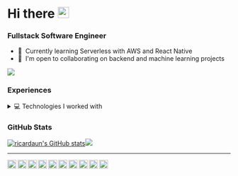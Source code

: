# Hi there <img src="https://media.giphy.com/media/hvRJCLFzcasrR4ia7z/giphy.gif" width="25px">

### Fullstack Software Engineer

*   🧠  Currently learning Serverless with AWS and React Native
*   🤝  I'm open to collaborating on backend and machine learning projects

<a href="https://www.twitch.tv/ricardaun1" target="_blank" rel="noreferrer"><img src="https://img.shields.io/twitch/status/ricardaun1?style=for-the-badge" /></a>

### Experiences

<details> 
  <summary>💻 Technologies I worked with</summary>
  <p>
  <img alt="React" src="https://img.shields.io/badge/react-%2320232a.svg?style=for-the-badge&logo=react&logoColor=%2361DAFB" />
  <img alt="Webpack" src="https://img.shields.io/badge/webpack-%238DD6F9.svg?style=for-the-badge&logo=webpack&logoColor=black" /> 
  <img alt="Docker" src="https://img.shields.io/badge/-Docker-46a2f1?style=for-the-badge&logo=docker&logoColor=white" />
    <img src="https://img.shields.io/badge/kubernetes-%23326ce5.svg?style=for-the-badge&logo=kubernetes&logoColor=white" />
    <img src="https://img.shields.io/badge/Notion-%23000000.svg?style=for-the-badge&logo=notion&logoColor=white" />
    <img src="https://img.shields.io/badge/terraform-%235835CC.svg?style=for-the-badge&logo=terraform&logoColor=white" />
    <img src="https://img.shields.io/badge/jenkins-%232C5263.svg?style=for-the-badge&logo=jenkins&logoColor=white" />
    <img src="https://img.shields.io/badge/nginx-%23009639.svg?style=for-the-badge&logo=nginx&logoColor=white" />
  <img alt="Github Actions" src="https://img.shields.io/badge/github%20actions-%232671E5.svg?style=for-the-badge&logo=githubactions&logoColor=white" />
  <img alt="Google Cloud Platform" src="https://img.shields.io/badge/GoogleCloud-%234285F4.svg?style=for-the-badge&logo=google-cloud&logoColor=white" />
  <img alt="TypeScript" src="https://img.shields.io/badge/typescript-%23007ACC.svg?style=for-the-badge&logo=typescript&logoColor=white" />
  <img alt="Insomnia" src="https://img.shields.io/badge/-Insomnia-5849BE?style=for-the-badge&logo=insomnia&logoColor=white" />
    <img src="https://img.shields.io/badge/Postman-FF6C37?style=for-the-badge&logo=postman&logoColor=white" />
    <img src="https://img.shields.io/badge/-Swagger-%23Clojure?style=for-the-badge&logo=swagger&logoColor=white" />
  <img alt="Apollo" src="https://img.shields.io/badge/-Apollo%20GraphQL-311C87?style=for-the-badge&logo=apollo-graphql&logoColor=white" />
  <img alt="GraphQL" src="https://img.shields.io/badge/-GraphQL-E10098?style=for-the-badge&logo=graphql&logoColor=white" />
  <img alt="Heroku" src="https://img.shields.io/badge/-Heroku-430098?style=for-the-badge&logo=heroku&logoColor=white" />
  <img alt="redux" src="https://img.shields.io/badge/-Redux-764ABC?style=for-the-badge&logo=redux&logoColor=white" />
  <img alt="Styled Components" src="https://img.shields.io/badge/-Styled_Components-db7092?style=for-the-badge&logo=styled-components&logoColor=white" />
  <img alt="git" src="https://img.shields.io/badge/-Git-F05032?style=for-the-badge&logo=git&logoColor=white" />
  <img alt="NestJs" src="https://img.shields.io/badge/-NestJs-ea2845?style=for-the-badge&logo=nestjs&logoColor=white" />
  <img alt="npm" src="https://img.shields.io/badge/-NPM-CB3837?style=for-the-badge&logo=npm&logoColor=white" />
  <img alt="html5" src="https://img.shields.io/badge/-HTML5-E34F26?style=for-the-badge&logo=html5&logoColor=white" />
  <!--<img alt="d3js" src="https://img.shields.io/badge/-D3.js-F9A03C?style=flat-square&logo=d3.js&logoColor=white" />-->
  <img alt="Prettier" src="https://img.shields.io/badge/-Prettier-F7B93E?style=for-the-badge&logo=prettier&logoColor=white" />
  <img alt="MongoDB" src="https://img.shields.io/badge/-MongoDB-13aa52?style=for-the-badge&logo=mongodb&logoColor=white" />
  <img alt="Nodejs" src="https://img.shields.io/badge/-Nodejs-43853d?style=for-the-badge&logo=Node.js&logoColor=white" />
  <img alt="Swift" src="https://img.shields.io/badge/swift-F54A2A?style=for-the-badge&logo=swift&logoColor=white" />
  <img src="https://img.shields.io/badge/lua-%232C2D72.svg?style=for-the-badge&logo=lua&logoColor=white" />
 <img src="https://img.shields.io/badge/c-%2300599C.svg?style=for-the-badge&logo=c&logoColor=white" />
 <img src="https://img.shields.io/badge/c%23-%23239120.svg?style=for-the-badge&logo=c-sharp&logoColor=white" />
 <img src="https://img.shields.io/badge/c++-%2300599C.svg?style=for-the-badge&logo=c%2B%2B&logoColor=white" />
 <img src="https://img.shields.io/badge/python-3670A0?style=for-the-badge&logo=python&logoColor=ffdd54" />
 <img src="https://img.shields.io/badge/Next-black?style=for-the-badge&logo=next.js&logoColor=white" />
 <img src="https://img.shields.io/badge/css3-%231572B6.svg?style=for-the-badge&logo=css3&logoColor=white" />
 <img src="https://img.shields.io/badge/tailwindcss-%2338B2AC.svg?style=for-the-badge&logo=tailwind-css&logoColor=white" />
 <img src="https://img.shields.io/badge/bootstrap-%23563D7C.svg?style=for-the-badge&logo=bootstrap&logoColor=white" />
 <img src="https://img.shields.io/badge/redux-%23593d88.svg?style=for-the-badge&logo=redux&logoColor=white" />
 <img src="https://img.shields.io/badge/express.js-%23404d59.svg?style=for-the-badge&logo=express&logoColor=%2361DAFB" />
 <img src="https://img.shields.io/badge/mysql-%2300f.svg?style=for-the-badge&logo=mysql&logoColor=white" />
 <img src="https://img.shields.io/badge/MongoDB-%234ea94b.svg?style=for-the-badge&logo=mongodb&logoColor=white" />
 <img src="https://img.shields.io/badge/postgres-%23316192.svg?style=for-the-badge&logo=postgresql&logoColor=white" />
 <img src="https://img.shields.io/badge/redis-%23DD0031.svg?style=for-the-badge&logo=redis&logoColor=white" />
 <img src="https://img.shields.io/badge/firebase-%23039BE5.svg?style=for-the-badge&logo=firebase" />
 <img src="https://img.shields.io/badge/DigitalOcean-%230167ff.svg?style=for-the-badge&logo=digitalOcean&logoColor=white" />
 <img src="https://img.shields.io/badge/datadog-%23632CA6.svg?style=for-the-badge&logo=datadog&logoColor=white" />
 <img src="https://img.shields.io/badge/AWS-%23FF9900.svg?style=for-the-badge&logo=amazon-aws&logoColor=white" />
 <img src="https://img.shields.io/badge/adobe%20photoshop-%2331A8FF.svg?style=for-the-badge&logo=adobe%20photoshop&logoColor=white" />
 <img src="https://img.shields.io/badge/adobe%20illustrator-%23FF9A00.svg?style=for-the-badge&logo=adobe%20illustrator&logoColor=white" />
 <img src="https://img.shields.io/badge/Adobe%20Premiere%20Pro-9999FF.svg?style=for-the-badge&logo=Adobe%20Premiere%20Pro&logoColor=white" />
 <img src="https://img.shields.io/badge/Aseprite-FFFFFF?style=for-the-badge&logo=Aseprite&logoColor=#7D929E" />
 <img src="https://img.shields.io/badge/blender-%23F5792A.svg?style=for-the-badge&logo=blender&logoColor=white" />
 <img src="https://img.shields.io/badge/figma-%23F24E1E.svg?style=for-the-badge&logo=figma&logoColor=whiet" />
 <img src="https://img.shields.io/badge/-Storybook-FF4785?style=for-the-badge&logo=storybook&logoColor=white" />
 <img src="https://img.shields.io/badge/TensorFlow-%23FF6F00.svg?style=for-the-badge&logo=TensorFlow&logoColor=white" />
    <img src="https://img.shields.io/badge/chakra-%234ED1C5.svg?style=for-the-badge&logo=chakraui&logoColor=white" />
    <img src="https://img.shields.io/badge/opencv-%23white.svg?style=for-the-badge&logo=opencv&logoColor=white" />
    <img src="https://img.shields.io/badge/OpenGL-%23FFFFFF.svg?style=for-the-badge&logo=opengl" />
    <img src="https://img.shields.io/badge/Socket.io-black?style=for-the-badge&logo=socket.io&badgeColor=010101" />
    <img src="https://img.shields.io/badge/yarn-%232C8EBB.svg?style=for-the-badge&logo=yarn&logoColor=white" />
    <img src="https://img.shields.io/badge/JWT-black?style=for-the-badge&logo=JSON%20web%20tokens" />
    <img src="https://img.shields.io/badge/Linux-FCC624?style=for-the-badge&logo=linux&logoColor=black" />
    <img src="https://img.shields.io/badge/Arch%20Linux-1793D1?logo=arch-linux&logoColor=fff&style=for-the-badge" />
    <img src="https://img.shields.io/badge/Ubuntu-E95420?style=for-the-badge&logo=ubuntu&logoColor=white" />
    <img src="https://img.shields.io/badge/-elementary%20OS-black?style=for-the-badge&logo=elementary&logoColor=white" />
    <img src="https://img.shields.io/badge/Kali-268BEE?style=for-the-badge&logo=kalilinux&logoColor=white" />
    <img src="https://img.shields.io/badge/mac%20os-000000?style=for-the-badge&logo=macos&logoColor=F0F0F0" />
    <img src="https://img.shields.io/badge/iOS-000000?style=for-the-badge&logo=ios&logoColor=white" />
    <img src="https://img.shields.io/badge/Visual%20Studio%20Code-0078d7.svg?style=for-the-badge&logo=visual-studio-code&logoColor=white" />
    <img src="https://img.shields.io/badge/Xcode-007ACC?style=for-the-badge&logo=Xcode&logoColor=white" />
    <img src="https://img.shields.io/badge/VIM-%2311AB00.svg?style=for-the-badge&logo=vim&logoColor=white" />
    <img src="https://img.shields.io/badge/unity-%23000000.svg?style=for-the-badge&logo=unity&logoColor=white" />
    <img src="https://img.shields.io/badge/unrealengine-%23313131.svg?style=for-the-badge&logo=unrealengine&logoColor=white" />
</p>
</details>
                    
### GitHub Stats

<a href="http://www.github.com/ricardaun"><img src="https://github-readme-stats.vercel.app/api?username=ricardaun&show_icons=true&hide=&count_private=true&title_color=6366f1&text_color=ffffff&icon_color=6366f1&bg_color=1c1917&hide_border=true&show_icons=true" alt="ricardaun's GitHub stats" /></a><a href="http://www.github.com/ricardaun"><img src="https://github-readme-streak-stats.herokuapp.com/?user=ricardaun&stroke=ffffff&background=1c1917&ring=6366f1&fire=6366f1&currStreakNum=ffffff&currStreakLabel=6366f1&sideNums=ffffff&sideLabels=ffffff&dates=ffffff&hide_border=true" /></a>

<!--### Support Me-->
<!--<a href="https://www.buymeacoffee.com/ricardosuman"><img src="https://cdn.buymeacoffee.com/buttons/v2/default-yellow.png" width="200" /></a>-->
<!--<a href="#"><img src="https://img.shields.io/badge/sponsor-30363D?style=for-the-badge&logo=GitHub-Sponsors&logoColor=#EA4AAA" /></a>-->
<!--<a href="https://www.buymeacoffee.com/ricardosuman"><img src="https://img.shields.io/badge/Buy%20Me%20a%20Coffee-ffdd00?style=for-the-badge&logo=buy-me-a-coffee&logoColor=black" /></a>-->
<!--<a href="ko-fi.com/ricardosuman"><img src="https://img.shields.io/badge/Ko--fi-F16061?style=for-the-badge&logo=ko-fi&logoColor=white" /></a>-->
<!--<a href="https://patreon.com/ricardosuman"><img src="https://img.shields.io/badge/Patreon-F96854?style=for-the-badge&logo=patreon&logoColor=white"/></a>-->
<!--<a href="https://ricardaun.itch.io/"><img src="https://img.shields.io/badge/Itch-%23FF0B34.svg?style=for-the-badge&logo=Itch.io&logoColor=white"/></a>-->





----

<a href="https://twitter.com/rcrdsmn">
  <img align="left" alt="Ricardo's Twitter" width="20px" src="https://simpleicons.now.sh/twitter/6366f1" />
</a>
<a href="https://www.instagram.com/rcrdsmn">
  <img align="left" alt="Ricardo's Instagram" width="20px" src="https://simpleicons.now.sh/instagram/6366f1" />
</a>
<a href="https://linkedin.com/in/ricardosuman">
  <img align="left" alt="Ricardo's LinkedIn" width="20px" src="https://simpleicons.now.sh/linkedin/6366f1" />
</a>
<a href="https://behance.net/ricardosuman">
  <img align="left" alt="Ricardo's Behance" width="20px" src="https://simpleicons.now.sh/behance/6366f1" />
</a>
<a href="https://discord.com/users/ricardaun#2111">
  <img align="left" alt="Ricardo's Discord" width="20px" src="https://simpleicons.now.sh/discord/6366f1" />
</a>
<a href="https://www.dev.to/ricardosuman">
  <img align="left" alt="Ricardo's Dev.To" width="20px" src="https://simpleicons.now.sh/devdotto/6366f1" />
</a>
<a href="http://www.medium.com/ricardosuman">
  <img align="left" alt="Ricardo's Medium" width="20px" src="https://simpleicons.now.sh/medium/6366f1" />
</a>
<a href="https://www.twitch.tv/ricardaun1">
  <img align="left" alt="Ricardo's Twitch" width="20px" src="https://simpleicons.now.sh/twitch/6366f1" />
</a>
<a href="https://ricardaun.itch.io/">
  <img align="left" alt="Ricardo's Itch.io" width="20px" src="https://simpleicons.vercel.app/itchdotio/6366f1" />
</a>
<a href="https://www.stackoverflow.com/users/19088644/ricardo-suman">
  <img align="left" alt="Ricardo's StackOverflow" width="20px" src="https://simpleicons.now.sh/stackoverflow/6366f1" />
</a>

&nbsp;&nbsp;&nbsp;&nbsp;&nbsp;&nbsp;

<!--```diff`-->
<!--@@ リカルド スマン @@`-->
<!--```-->
